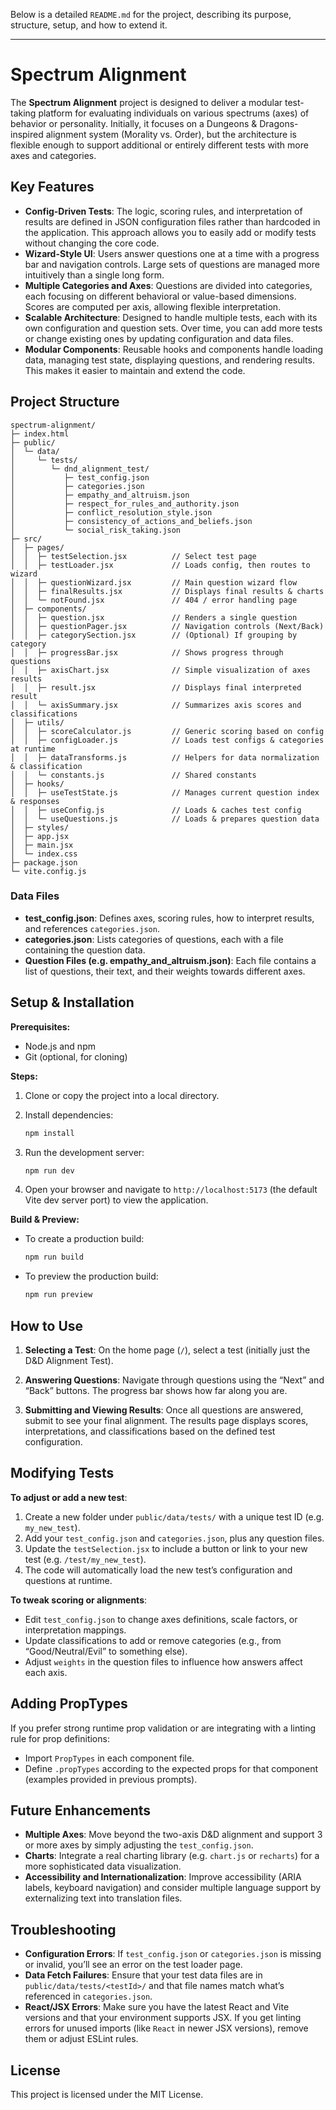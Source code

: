 Below is a detailed `README.md` for the project, describing its purpose, structure, setup, and how to extend it.

---

# Spectrum Alignment

The **Spectrum Alignment** project is designed to deliver a modular test-taking platform for evaluating individuals on various spectrums (axes) of behavior or personality. Initially, it focuses on a Dungeons & Dragons-inspired alignment system (Morality vs. Order), but the architecture is flexible enough to support additional or entirely different tests with more axes and categories.

## Key Features

- **Config-Driven Tests**: The logic, scoring rules, and interpretation of results are defined in JSON configuration files rather than hardcoded in the application. This approach allows you to easily add or modify tests without changing the core code.
- **Wizard-Style UI**: Users answer questions one at a time with a progress bar and navigation controls. Large sets of questions are managed more intuitively than a single long form.
- **Multiple Categories and Axes**: Questions are divided into categories, each focusing on different behavioral or value-based dimensions. Scores are computed per axis, allowing flexible interpretation.
- **Scalable Architecture**: Designed to handle multiple tests, each with its own configuration and question sets. Over time, you can add more tests or change existing ones by updating configuration and data files.
- **Modular Components**: Reusable hooks and components handle loading data, managing test state, displaying questions, and rendering results. This makes it easier to maintain and extend the code.

## Project Structure

```
spectrum-alignment/
├─ index.html
├─ public/
│  └─ data/
│     └─ tests/
│        └─ dnd_alignment_test/
│           ├─ test_config.json
│           ├─ categories.json
│           ├─ empathy_and_altruism.json
│           ├─ respect_for_rules_and_authority.json
│           ├─ conflict_resolution_style.json
│           ├─ consistency_of_actions_and_beliefs.json
│           └─ social_risk_taking.json
├─ src/
│  ├─ pages/
│  │  ├─ testSelection.jsx          // Select test page
│  │  ├─ testLoader.jsx             // Loads config, then routes to wizard
│  │  ├─ questionWizard.jsx         // Main question wizard flow
│  │  ├─ finalResults.jsx           // Displays final results & charts
│  │  └─ notFound.jsx               // 404 / error handling page
│  ├─ components/
│  │  ├─ question.jsx               // Renders a single question
│  │  ├─ questionPager.jsx          // Navigation controls (Next/Back)
│  │  ├─ categorySection.jsx        // (Optional) If grouping by category
│  │  ├─ progressBar.jsx            // Shows progress through questions
│  │  ├─ axisChart.jsx              // Simple visualization of axes results
│  │  ├─ result.jsx                 // Displays final interpreted result
│  │  └─ axisSummary.jsx            // Summarizes axis scores and classifications
│  ├─ utils/
│  │  ├─ scoreCalculator.js         // Generic scoring based on config
│  │  ├─ configLoader.js            // Loads test configs & categories at runtime
│  │  ├─ dataTransforms.js          // Helpers for data normalization & classification
│  │  └─ constants.js               // Shared constants
│  ├─ hooks/
│  │  ├─ useTestState.js            // Manages current question index & responses
│  │  ├─ useConfig.js               // Loads & caches test config
│  │  └─ useQuestions.js            // Loads & prepares question data
│  ├─ styles/
│  ├─ app.jsx
│  ├─ main.jsx
│  └─ index.css
├─ package.json
└─ vite.config.js
```

### Data Files

- **test_config.json**: Defines axes, scoring rules, how to interpret results, and references `categories.json`.
- **categories.json**: Lists categories of questions, each with a file containing the question data.
- **Question Files (e.g. empathy_and_altruism.json)**: Each file contains a list of questions, their text, and their weights towards different axes.

## Setup & Installation

**Prerequisites:**
- Node.js and npm
- Git (optional, for cloning)

**Steps:**
1. Clone or copy the project into a local directory.
   
2. Install dependencies:
   ```bash
   npm install
   ```

3. Run the development server:
   ```bash
   npm run dev
   ```
   
4. Open your browser and navigate to `http://localhost:5173` (the default Vite dev server port) to view the application.

**Build & Preview:**
- To create a production build:
  ```bash
  npm run build
  ```
- To preview the production build:
  ```bash
  npm run preview
  ```

## How to Use

1. **Selecting a Test**: On the home page (`/`), select a test (initially just the D&D Alignment Test).
   
2. **Answering Questions**: Navigate through questions using the “Next” and “Back” buttons. The progress bar shows how far along you are.

3. **Submitting and Viewing Results**: Once all questions are answered, submit to see your final alignment. The results page displays scores, interpretations, and classifications based on the defined test configuration.

## Modifying Tests

**To adjust or add a new test**:
1. Create a new folder under `public/data/tests/` with a unique test ID (e.g. `my_new_test`).
2. Add your `test_config.json` and `categories.json`, plus any question files.
3. Update the `testSelection.jsx` to include a button or link to your new test (e.g. `/test/my_new_test`).
4. The code will automatically load the new test’s configuration and questions at runtime.

**To tweak scoring or alignments**:
- Edit `test_config.json` to change axes definitions, scale factors, or interpretation mappings.
- Update classifications to add or remove categories (e.g., from “Good/Neutral/Evil” to something else).
- Adjust `weights` in the question files to influence how answers affect each axis.

## Adding PropTypes

If you prefer strong runtime prop validation or are integrating with a linting rule for prop definitions:
- Import `PropTypes` in each component file.
- Define `.propTypes` according to the expected props for that component (examples provided in previous prompts).

## Future Enhancements

- **Multiple Axes**: Move beyond the two-axis D&D alignment and support 3 or more axes by simply adjusting the `test_config.json`.
- **Charts**: Integrate a real charting library (e.g. `chart.js` or `recharts`) for a more sophisticated data visualization.
- **Accessibility and Internationalization**: Improve accessibility (ARIA labels, keyboard navigation) and consider multiple language support by externalizing text into translation files.

## Troubleshooting

- **Configuration Errors**: If `test_config.json` or `categories.json` is missing or invalid, you’ll see an error on the test loader page.
- **Data Fetch Failures**: Ensure that your test data files are in `public/data/tests/<testId>/` and that file names match what’s referenced in `categories.json`.
- **React/JSX Errors**: Make sure you have the latest React and Vite versions and that your environment supports JSX. If you get linting errors for unused imports (like `React` in newer JSX versions), remove them or adjust ESLint rules.

## License

This project is licensed under the MIT License.
